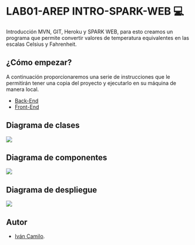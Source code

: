 # **LAB01-AREP INTRO-SPARK-WEB 💻**

Introducción MVN, GIT, Heroku y SPARK WEB, para esto creamos un programa que permite convertir valores de temperatura equivalentes en las escalas Celsius y Fahrenheit.

## **¿Cómo empezar?**
A continuación proporcionaremos  una serie de instrucciones que le permitirán tener una copia del proyecto y ejecutarlo en su máquina de manera local.

* [Back-End](https://github.com/Rincon10/AREP-LAB01/blob/main/App/README.md)
* [Front-End](https://github.com/Rincon10/AREP-LAB01/blob/main/Front-End-App/README.md)

## Diagrama de clases

<img src="https://github.com/Rincon10/AREP-LAB01/blob/main/resources/back/04-DiagramaDeClases.png" />

## Diagrama de componentes

<img src="https://github.com/Rincon10/AREP-LAB01/blob/main/resources/back/05-DiagramaDeDespliegue.png" />

## Diagrama de despliegue

<img src="https://github.com/Rincon10/AREP-LAB01/blob/main/resources/back/06-DiagramaDeComponentes.png" />

## **Autor**

-   [Iván Camilo](https://github.com/Rincon10).